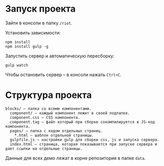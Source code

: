 # Запуск проекта

Зайти в консоли в папку `/riot`.

Установить зависимости:

    npm install
    npm install gulp -g

Запустить сервер и автоматическую пересборку:

    gulp watch

Чтобы остановить сервер – в консоли нажать `Ctrl+C`.

# Структура проекта

    blocks/ – папка со всеми компонентами.
      component/ – каждый компонент лежит в своей подпапке.
      component.css – CSS компонента.
      component.tag – файл который при сборке сокомпилируется в JS-код компонента.
      pages/ – папка с кодом отдельных страниц.
        *.html – шаблон отдельной страницы.
      gulpfile.js – настройки gulp для сборки css, js и запуска сервера.
      index.html – страница, которая показывается при запуске сервера и дает ссылки на отдельные страницы.

Данные для всех демо лежат в корне репозитория в папке `data`.
